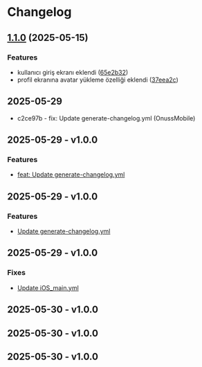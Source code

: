 # Changelog

## [1.1.0](https://github.com/Onus-Services/WfmUser-iOS/compare/1.0.0...v1.1.0) (2025-05-15)


### Features

* kullanıcı giriş ekranı eklendi ([65e2b32](https://github.com/Onus-Services/WfmUser-iOS/commit/65e2b32d384e1c84f789caf17d156ebf04e0a01c))
* profil ekranına avatar yükleme özelliği eklendi ([37eea2c](https://github.com/Onus-Services/WfmUser-iOS/commit/37eea2c2fc10cc8a714ccbb1134b7b51521ddc25))

## 2025-05-29
- c2ce97b - fix: Update generate-changelog.yml (OnussMobile)

## 2025-05-29 - v1.0.0

### Features
- [feat: Update generate-changelog.yml](https://github.com/Onus-Services/WfmUser-iOS/commit/af25f0f90928c07fba293af3f3df2f0e4d52a7f5)


## 2025-05-29 - v1.0.0

### Features
- [Update generate-changelog.yml](https://github.com/Onus-Services/WfmUser-iOS/commit/b6bf4df784473f9493f0f47a54641fc0720af675)


## 2025-05-29 - v1.0.0

### Fixes
- [Update iOS_main.yml](https://github.com/Onus-Services/WfmUser-iOS/commit/009ee678e54618b654d6f52cc44ea4b337e65896)


## 2025-05-30 - v1.0.0


## 2025-05-30 - v1.0.0


## 2025-05-30 - v1.0.0

